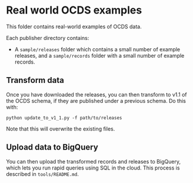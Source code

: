 # Real world OCDS examples

This folder contains real-world examples of OCDS data.

Each publisher directory contains:

* A ```sample/releases``` folder which contains a small number of example releases, and a ```sample/records``` folder with a small number of example records.

## Transform data

Once you have downloaded the releases, you can then transform to v1.1 of the OCDS schema, if they are published under a previous schema. Do this with:

    python update_to_v1_1.py -f path/to/releases

Note that this will overwrite the existing files.

## Upload data to BigQuery

You can then upload the transformed records and releases to BigQuery, which lets you run rapid queries using SQL in the cloud. This process is described in `tools/README.md`.
